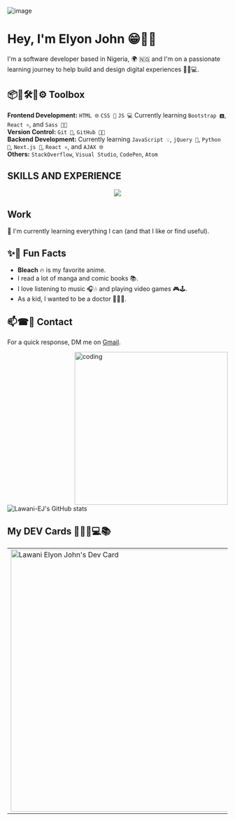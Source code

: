 ![image](https://github.com/user-attachments/assets/e8d90e85-24d7-4140-870a-6c4d32d663c4)

# Hey, I'm Elyon John 😁🖐🏾
I'm a software developer based in Nigeria, 🌍 🇳🇬 and I'm on a passionate learning journey to help build and design digital experiences 🔨✨💻.

## 📦🔨🛠🧱⚙ Toolbox
**Frontend Development:** `HTML 🌐` `CSS 🎨` `JS 💻` Currently learning `Bootstrap 🅱️`, `React ⚛️`, and `Sass 💅🏾`<br>
**Version Control:** `Git 🐙`, `GitHub 🐱‍💻`<br>
**Backend Development:** Currently learning `JavaScript 💡`, `jQuery 🔄`, `Python 🐍`, `Next.js 🚀`, `React ⚛️`, and `AJAX 🌐`<br>
**Others:** `StackOverflow`, `Visual Studio`, `CodePen`, `Atom`

## SKILLS AND EXPERIENCE
<p align="center">
  <a href="https://skillicons.dev">
    <img src="https://skillicons.dev/icons?i=html,css,git,github,js,react,stackoverflow,vscode,windows,linkedin,codepen,cpp,bootstrap,atom,gmail" />
  </a>
</p>

## Work
🌱 I'm currently learning everything I can (and that I like or find useful).

## ✨🌟 Fun Facts
- **Bleach** 🔥 is my favorite anime.
- I read a lot of manga and comic books 📚.
- I love listening to music 🎧🎶 and playing video games 🎮🕹.
- As a kid, I wanted to be a doctor 👨🏾‍⚕️.

## 📫☎📧 Contact
For a quick response, DM me on [Gmail](https://mail.google.com/mail/u/0/#inbox?compose=new).

<img align="right" alt="coding" width="350" src="https://i.pinimg.com/originals/02/c9/b5/02c9b52e5fa9c8e9886b1d5648a9d25c.gif">

![Lawani-EJ's GitHub stats](https://github-readme-stats.vercel.app/api?username=Lawani-EJ&show_icons=true&bg_color=00000000)

## My DEV Cards 👩🏾‍💻💻📚

<table>
  <tr>
    <td>
      <a href="https://app.daily.dev/lawaniej">
        <img src="https://api.daily.dev/devcards/v2/De08UvvrQEivIKl5QWbuL.png?type=wide&r=s9r" width="600" alt="Lawani Elyon John's Dev Card"/>
      </a>
    </td>
    <td>
    <a href="https://roadmap.sh"><img src="https://roadmap.sh/card/wide/65c7b032d789a518cf23e084?variant=dark&roadmaps=typescript%2Cdatastructures-and-algorithms%2Ctechnical-writer%2Cpython" alt="roadmap.sh"/></a>
    </td>
  </tr>
</table>
